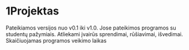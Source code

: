 # 1Projektas
Pateikiamos versijos nuo v0.1 iki v1.0. Jose pateikimos programos su studentų pažymiais. Atliekami įvairūs sprendimai, rūšiavimai, išvedimai. Skaičiuojamas programos veikimo laikas
